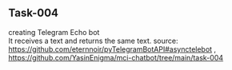 ## Task-004
creating Telegram Echo bot\
It receives a text and returns the same text.
source: https://github.com/eternnoir/pyTelegramBotAPI#asynctelebot , https://github.com/YasinEnigma/mci-chatbot/tree/main/task-004

